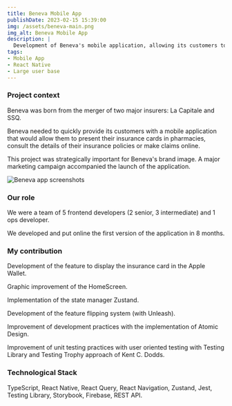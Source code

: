 ```yaml
---
title: Beneva Mobile App
publishDate: 2023-02-15 15:39:00
img: /assets/beneva-main.png
img_alt: Beneva Mobile App
description: |
  Development of Beneva's mobile application, allowing its customers to display their insurance cards, consult their contracts and make claims.
tags:
- Mobile App
- React Native
- Large user base
---
```


### Project context

Beneva was born from the merger of two major insurers: La Capitale and SSQ.

Beneva needed to quickly provide its customers with a mobile application that would allow them to present their insurance cards in pharmacies, consult the details of their insurance policies or make claims online.

This project was strategically important for Beneva's brand image. A major marketing campaign accompanied the launch of the application.

<img src="/assets/beneva-screens.png" alt="Beneva app screenshots">

### Our role

We were a team of 5 frontend developers (2 senior, 3 intermediate) and 1 ops developer.

We developed and put online the first version of the application in 8 months.

### My contribution

Development of the feature to display the insurance card in the Apple Wallet.

Graphic improvement of the HomeScreen. 

Implementation of the state manager Zustand.

Development of the feature flipping system (with Unleash).

Improvement of development practices with the implementation of Atomic Design. 

Improvement of unit testing practices with user oriented testing with Testing Library and Testing Trophy approach of Kent C. Dodds.

### Technological Stack

TypeScript, React Native, React Query, React Navigation, Zustand, Jest, Testing Library, Storybook, Firebase, REST API.
